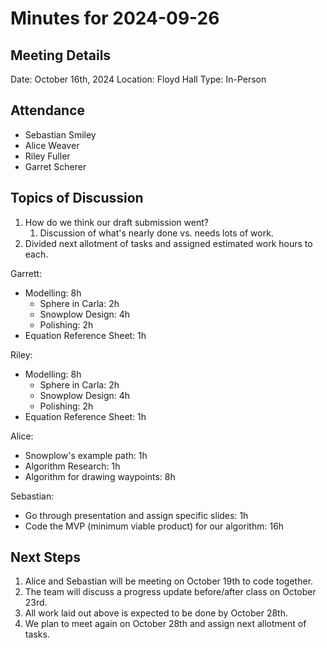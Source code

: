 # Minutes for 2024-09-26

## Meeting Details

Date: October 16th, 2024
Location: Floyd Hall
Type: In-Person

## Attendance

 - Sebastian Smiley
 - Alice Weaver
 - Riley Fuller
 - Garret Scherer

## Topics of Discussion

 1. How do we think our draft submission went?
    1. Discussion of what's nearly done vs. needs lots of work.
 2. Divided next allotment of tasks and assigned estimated work hours to each.

Garrett:
 - Modelling: 8h
   - Sphere in Carla: 2h
   - Snowplow Design: 4h
   - Polishing: 2h
 - Equation Reference Sheet: 1h

Riley:
 - Modelling: 8h
   - Sphere in Carla: 2h
   - Snowplow Design: 4h
   - Polishing: 2h
 - Equation Reference Sheet: 1h

Alice:
 - Snowplow's example path: 1h
 - Algorithm Research: 1h
 - Algorithm for drawing waypoints: 8h

Sebastian:
 - Go through presentation and assign specific slides: 1h
 - Code the MVP (minimum viable product) for our algorithm: 16h

## Next Steps

 1. Alice and Sebastian will be meeting on October 19th to code together.
 2. The team will discuss a progress update before/after class on October 23rd.
 3. All work laid out above is expected to be done by October 28th.
 4. We plan to meet again on October 28th and assign next allotment of tasks.
